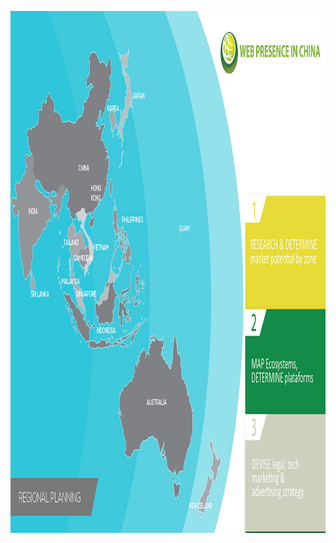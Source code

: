 <a class="imgpopup" href="regional_planning2.jpg"><img src="regional_planning2.jpg" width="1200" height="835"></a>